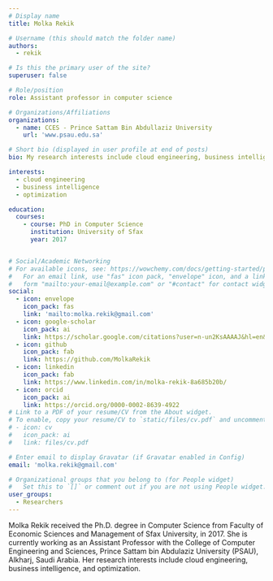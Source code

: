 ```yaml
---
# Display name
title: Molka Rekik

# Username (this should match the folder name)
authors:
  - rekik

# Is this the primary user of the site?
superuser: false

# Role/position
role: Assistant professor in computer science

# Organizations/Affiliations
organizations:
  - name: CCES - Prince Sattam Bin Abdullaziz University
    url: 'www.psau.edu.sa'

# Short bio (displayed in user profile at end of posts)
bio: My research interests include cloud engineering, business intelligence, and optimization. 

interests:
  - cloud engineering
  - business intelligence
  - optimization

education:
  courses:
    - course: PhD in Computer Science
      institution: University of Sfax
      year: 2017


# Social/Academic Networking
# For available icons, see: https://wowchemy.com/docs/getting-started/page-builder/#icons
#   For an email link, use "fas" icon pack, "envelope" icon, and a link in the
#   form "mailto:your-email@example.com" or "#contact" for contact widget.
social:
  - icon: envelope
    icon_pack: fas
    link: 'mailto:molka.rekik@gmail.com'
  - icon: google-scholar
    icon_pack: ai
    link: https://scholar.google.com/citations?user=n-un2KsAAAAJ&hl=en&oi=ao
  - icon: github
    icon_pack: fab
    link: https://github.com/MolkaRekik
  - icon: linkedin
    icon_pack: fab
    link: https://www.linkedin.com/in/molka-rekik-8a685b20b/
  - icon: orcid
    icon_pack: ai
    link: https://orcid.org/0000-0002-8639-4922
# Link to a PDF of your resume/CV from the About widget.
# To enable, copy your resume/CV to `static/files/cv.pdf` and uncomment the lines below.
# - icon: cv
#   icon_pack: ai
#   link: files/cv.pdf

# Enter email to display Gravatar (if Gravatar enabled in Config)
email: 'molka.rekik@gmail.com'

# Organizational groups that you belong to (for People widget)
#   Set this to `[]` or comment out if you are not using People widget.
user_groups:
  - Researchers
---
```


Molka Rekik received the Ph.D. degree in Computer Science from Faculty of Economic Sciences and Management of Sfax University, in 2017. She is currently working as an Assistant Professor with the College of Computer Engineering and Sciences, Prince Sattam bin Abdulaziz University (PSAU), Alkharj, Saudi Arabia. Her research interests include cloud engineering, business intelligence, and optimization.
